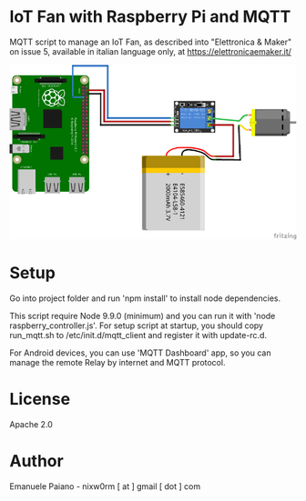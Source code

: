 # IoT Fan with Raspberry Pi and MQTT
MQTT script to manage an IoT Fan, as described into "Elettronica & Maker"  on issue 5, available in italian language only, at https://elettronicaemaker.it/

![alt tag](https://github.com/emanuelepaiano/mqtt-iot-fan/blob/master/sketch.png?raw=true)

# Setup
Go into project folder and run 'npm install' to install node dependencies. 

This script require Node 9.9.0 (minimum) and you can run it with 'node raspberry_controller.js'. 
For setup script at startup, you should copy run_mqtt.sh to /etc/init.d/mqtt_client and register it with update-rc.d.
 
For Android devices, you can use 'MQTT Dashboard' app, so you can manage the remote Relay by internet and MQTT protocol. 

# License
Apache 2.0

# Author
Emanuele Paiano - nixw0rm [ at ] gmail [ dot ] com
